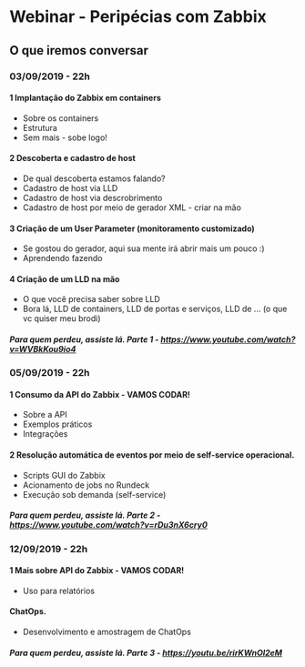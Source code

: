 # Webinar - Peripécias com Zabbix

## O que iremos conversar

### 03/09/2019 - 22h

#### 1 Implantação do Zabbix em containers
* Sobre os containers
* Estrutura
* Sem mais - sobe logo!

#### 2 Descoberta e cadastro de host
* De qual descoberta estamos falando?
* Cadastro de host via LLD
* Cadastro de host via descrobrimento
* Cadastro de host por meio de gerador XML - criar na mão

#### 3 Criação de um User Parameter (monitoramento customizado)
* Se gostou do gerador, aqui sua mente irá abrir mais um pouco :)
* Aprendendo fazendo

#### 4 Criação de um LLD na mão
* O que você precisa saber sobre LLD
* Bora lá, LLD de containers, LLD de portas e serviços, LLD de ... (o que vc quiser meu brodi)

##### Para quem perdeu, assiste lá. Parte 1 - https://www.youtube.com/watch?v=WVBkKou9io4 

### 05/09/2019 - 22h

#### 1 Consumo da API do Zabbix  - VAMOS CODAR!
* Sobre a API
* Exemplos práticos
* Integrações

#### 2 Resolução automática de eventos por meio de self-service operacional.
* Scripts GUI do Zabbix
* Acionamento de jobs no Rundeck
* Execução sob demanda (self-service)

##### Para quem perdeu, assiste lá. Parte 2 - https://www.youtube.com/watch?v=rDu3nX6cry0 

### 12/09/2019 - 22h

#### 1 Mais sobre API do Zabbix  - VAMOS CODAR!
* Uso para relatórios

#### ChatOps.
* Desenvolvimento e amostragem de ChatOps

##### Para quem perdeu, assiste lá. Parte 3 - https://youtu.be/rirKWnOl2eM
